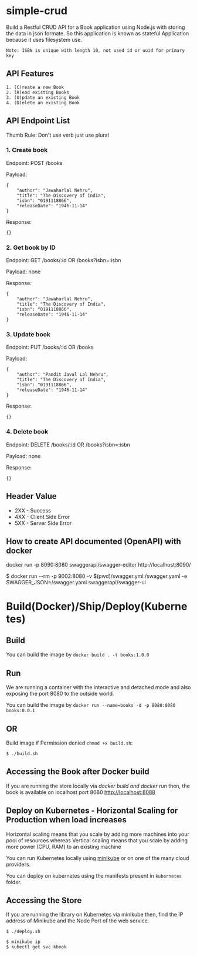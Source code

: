 # simple-crud
Build a Restful CRUD API for a Book application using Node.js with storing the data in json formate. So this application is known as stateful Application because it uses filesystem use.

`Note: ISBN is unique with length 10, not used id or uuid for primary key`

## API Features
```
1. (C)reate a new Book
2. (R)ead existing Books
3. (U)pdate an existing Book
4. (D)elete an existing Book
```

## API Endpoint List
Thumb Rule: Don't use verb just use plural

### 1. Create book
Endpoint: POST /books

Payload:
```
{
	"author": "Jawaharlal Nehru",
	"title": "The Discovery of India",
	"isbn": "0191118866",
	"releaseDate": "1946-11-14"
}
```

Response:
```
{}
```

### 2. Get book by ID
Endpoint: GET /books/:id OR /books?isbn=:isbn

Payload: none

Response:
```
{
    "author": "Jawaharlal Nehru",
    "title": "The Discovery of India",
    "isbn": "0191118866",
    "releaseDate": "1946-11-14"
}
```

### 3. Update book
Endpoint: PUT /books/:id OR /books 

Payload:
```
{
	"author": "Pandit Javal Lal Nehru",
	"title": "The Discovery of India",
	"isbn": "0191118866",
	"releaseDate": "1946-11-14"
}
```

Response:
```
{}
```

### 4. Delete book
Endpoint: DELETE /books/:id OR /books?isbn=:isbn

Payload: none

Response:
```
{}
```

## Header Value
* 2XX - Success
* 4XX - Client Side Error
* 5XX - Server Side Error

## How to create API documented (OpenAPI) with docker
docker run -p 8090:8080 swaggerapi/swagger-editor
http://localhost:8090/

$ docker run --rm -p 9002:8080 -v $(pwd)/swagger.yml:/swagger.yaml -e SWAGGER_JSON=/swagger.yaml swaggerapi/swagger-ui

# Build(Docker)/Ship/Deploy(Kubernetes)

## Build

You can build the image by `docker build . -t books:1.0.0`

## Run
We are running a container with the interactive and detached mode and also exposing the port 8080 to the outside world.

You can build the image by `docker run --name=books -d -p 8080:8080 books:0.0.1`

## OR

Build image if Permission denied `chmod +x build.sh`:
```
$ ./build.sh
```
## Accessing the Book after Docker build
If you are running the store locally via *docker build and docker run* then, the book is available on localhost port 8080 [http://localhost:8088](http://localhost:8088/)

## Deploy on Kubernetes - Horizontal Scaling for Production when load increases 

Horizontal scaling means that you scale by adding more machines into your pool of resources whereas Vertical scaling means that you scale by adding more power (CPU, RAM) to an existing machine

You can run Kubernetes locally using [minikube](https://github.com/kubernetes/minikube) or on one of the many cloud providers.

You can deploy on kubernetes using the manifests present in `kubernetes` folder.

## Accessing the Store
If you are running the library on Kubernetes via minikube then, find the IP address of Minikube and the Node Port of the web service.

```
$ ./deploy.sh
```

```shell
$ minikube ip
$ kubectl get svc kbook
```